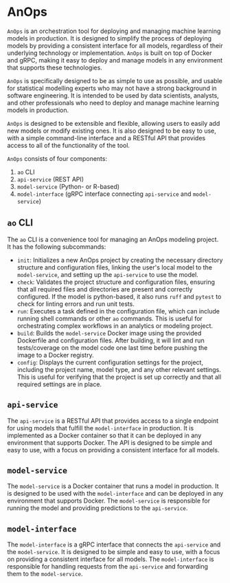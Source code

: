 # AnOps

`AnOps` is an orchestration tool for deploying and managing machine learning models in production. It is designed to simplify the process of deploying models by providing a consistent interface for all models, regardless of their underlying technology or implementation. `AnOps` is built on top of Docker and gRPC, making it easy to deploy and manage models in any environment that supports these technologies.

`AnOps` is specifically designed to be as simple to use as possible, and usable for statistical modelling experts who may not have a strong background in software engineering. It is intended to be used by data scientists, analysts, and other professionals who need to deploy and manage machine learning models in production.

`AnOps` is designed to be extensible and flexible, allowing users to easily add new models or modify existing ones. It is also designed to be easy to use, with a simple command-line interface and a RESTful API that provides access to all of the functionality of the tool.

`AnOps` consists of four components:
1. `ao` CLI
2. `api-service` (REST API)
3. `model-service` (Python- or R-based)
4. `model-interface` (gRPC interface connecting `api-service` and `model-service`)


## `ao` CLI
The `ao` CLI is a convenience tool for managing an AnOps modeling project. It has the following subcommands:
* `init`: Initializes a new AnOps project by creating the necessary directory structure and configuration files, linking the user's local model to the `model-service`, and setting up the `api-service` to use the model.
* `check`: Validates the project structure and configuration files, ensuring that all required files and directories are present and correctly configured. If the model is python-based, it also runs `ruff` and `pytest` to check for linting errors and run unit tests.
* `run`: Executes a task defined in the configuration file, which can include running shell commands or other `ao` commands. This is useful for orchestrating complex workflows in an analytics or modeling project.
* `build`: Builds the `model-service` Docker image using the provided Dockerfile and configuration files. After building, it will lint and run tests/coverage on the model code one last time before pushing the image to a Docker registry.
* `config`: Displays the current configuration settings for the project, including the project name, model type, and any other relevant settings. This is useful for verifying that the project is set up correctly and that all required settings are in place.

## `api-service`
The `api-service` is a RESTful API that provides access to a single endpoint for using models that fulfill the `model-interface` in production. It is implemented as a Docker container so that it can be deployed in any environment that supports Docker. The API is designed to be simple and easy to use, with a focus on providing a consistent interface for all models.

## `model-service`
The `model-service` is a Docker container that runs a model in production. It is designed to be used with the `model-interface` and can be deployed in any environment that supports Docker. The `model-service` is responsible for running the model and providing predictions to the `api-service`.

## `model-interface`
The `model-interface` is a gRPC interface that connects the `api-service` and the `model-service`. It is designed to be simple and easy to use, with a focus on providing a consistent interface for all models. The `model-interface` is responsible for handling requests from the `api-service` and forwarding them to the `model-service`.